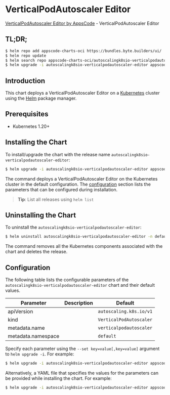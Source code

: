 # VerticalPodAutoscaler Editor

[VerticalPodAutoscaler Editor by AppsCode](https://appscode.com) - VerticalPodAutoscaler Editor

## TL;DR;

```bash
$ helm repo add appscode-charts-oci https://bundles.byte.builders/ui/
$ helm repo update
$ helm search repo appscode-charts-oci/autoscalingk8sio-verticalpodautoscaler-editor --version=v0.10.0
$ helm upgrade -i autoscalingk8sio-verticalpodautoscaler-editor appscode-charts-oci/autoscalingk8sio-verticalpodautoscaler-editor -n default --create-namespace --version=v0.10.0
```

## Introduction

This chart deploys a VerticalPodAutoscaler Editor on a [Kubernetes](http://kubernetes.io) cluster using the [Helm](https://helm.sh) package manager.

## Prerequisites

- Kubernetes 1.20+

## Installing the Chart

To install/upgrade the chart with the release name `autoscalingk8sio-verticalpodautoscaler-editor`:

```bash
$ helm upgrade -i autoscalingk8sio-verticalpodautoscaler-editor appscode-charts-oci/autoscalingk8sio-verticalpodautoscaler-editor -n default --create-namespace --version=v0.10.0
```

The command deploys a VerticalPodAutoscaler Editor on the Kubernetes cluster in the default configuration. The [configuration](#configuration) section lists the parameters that can be configured during installation.

> **Tip**: List all releases using `helm list`

## Uninstalling the Chart

To uninstall the `autoscalingk8sio-verticalpodautoscaler-editor`:

```bash
$ helm uninstall autoscalingk8sio-verticalpodautoscaler-editor -n default
```

The command removes all the Kubernetes components associated with the chart and deletes the release.

## Configuration

The following table lists the configurable parameters of the `autoscalingk8sio-verticalpodautoscaler-editor` chart and their default values.

|     Parameter      | Description |              Default               |
|--------------------|-------------|------------------------------------|
| apiVersion         |             | <code>autoscaling.k8s.io/v1</code> |
| kind               |             | <code>VerticalPodAutoscaler</code> |
| metadata.name      |             | <code>verticalpodautoscaler</code> |
| metadata.namespace |             | <code>default</code>               |


Specify each parameter using the `--set key=value[,key=value]` argument to `helm upgrade -i`. For example:

```bash
$ helm upgrade -i autoscalingk8sio-verticalpodautoscaler-editor appscode-charts-oci/autoscalingk8sio-verticalpodautoscaler-editor -n default --create-namespace --version=v0.10.0 --set apiVersion=autoscaling.k8s.io/v1
```

Alternatively, a YAML file that specifies the values for the parameters can be provided while
installing the chart. For example:

```bash
$ helm upgrade -i autoscalingk8sio-verticalpodautoscaler-editor appscode-charts-oci/autoscalingk8sio-verticalpodautoscaler-editor -n default --create-namespace --version=v0.10.0 --values values.yaml
```
